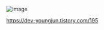 ![image](https://user-images.githubusercontent.com/67637716/218234460-14127b0d-8d3c-43c6-856e-e12b0455992e.png)  

https://dev-youngjun.tistory.com/195  

